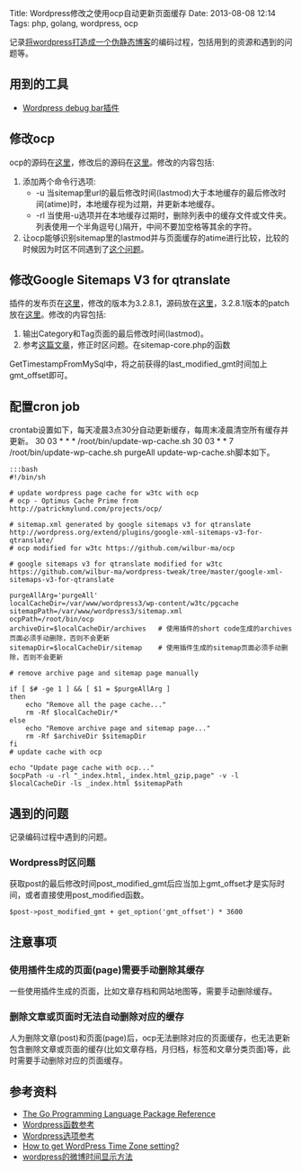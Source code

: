 Title: Wordpress修改之使用ocp自动更新页面缓存
Date: 2013-08-08 12:14
Tags: php, golang, wordpress, ocp

记录[将wordpress打造成一个伪静态博客](http://blog.atime.me/2012/12/make-wordpress-a-pseudo-static-blog/)的编码过程，包括用到的资源和遇到的问题等。

## 用到的工具

*  [Wordpress debug bar插件](http://wordpress.org/extend/plugins/debug-bar/)

## 修改ocp

ocp的源码在[这里](https://github.com/pmylund/ocp)，修改后的源码在[这里](https://github.com/wilbur-ma/ocp)。修改的内容包括:

1.  添加两个命令行选项:
    *  -u 当sitemap里url的最后修改时间(lastmod)大于本地缓存的最后修改时间(atime)时，本地缓存视为过期，并更新本地缓存。
    *  -rl 当使用-u选项并在本地缓存过期时，删除列表中的缓存文件或文件夹。列表使用一个半角逗号(,)隔开，中间不要加空格等其余的字符。
2.  让ocp能够识别sitemap里的lastmod并与页面缓存的atime进行比较，比较的时候因为时区不同遇到了[这个问题](#Wordpress时区问题)。

## 修改Google Sitemaps V3 for qtranslate

插件的发布页在[这里](http://wordpress.org/extend/plugins/google-xml-sitemaps-v3-for-qtranslate/)，修改的版本为3.2.8.1，源码放在[这里](https://github.com/wilbur-ma/wordpress-tweak/tree/master/google-xml-sitemaps-v3-for-qtranslate)，3.2.8.1版本的patch放在[这里](https://github.com/wilbur-ma/wordpress-tweak/blob/master/patch/google-xml-sitemaps-v3-for-qtranslate-3.2.8.1.patch)。修改的内容包括:

1.  输出Category和Tag页面的最后修改时间(lastmod)。
2.  参考[这篇文章](http://www.qiqiboy.com/2011/06/10/sina-weibo-timestamp-function-2.html)，修正时区问题。在sitemap-core.php的函数

GetTimestampFromMySql中，将之前获得的last_modified_gmt时间加上gmt_offset即可。

## 配置cron job

crontab设置如下，每天凌晨3点30分自动更新缓存，每周末凌晨清空所有缓存并更新。
    30 03 * * * /root/bin/update-wp-cache.sh
    30 03 * * 7 /root/bin/update-wp-cache.sh purgeAll
update-wp-cache.sh脚本如下。

    :::bash
    #!/bin/sh

    # update wordpress page cache for w3tc with ocp
    # ocp - Optimus Cache Prime from http://patrickmylund.com/projects/ocp/

    # sitemap.xml generated by google sitemaps v3 for qtranslate http://wordpress.org/extend/plugins/google-xml-sitemaps-v3-for-qtranslate/
    # ocp modified for w3tc https://github.com/wilbur-ma/ocp

    # google sitemaps v3 for qtranslate modified for w3tc https://github.com/wilbur-ma/wordpress-tweak/tree/master/google-xml-sitemaps-v3-for-qtranslate

    purgeAllArg='purgeAll'
    localCacheDir=/var/www/wordpress3/wp-content/w3tc/pgcache
    sitemapPath=/var/www/wordpress3/sitemap.xml
    ocpPath=/root/bin/ocp 
    archiveDir=$localCacheDir/archives   # 使用插件的short code生成的archives页面必须手动删除，否则不会更新
    sitemapDir=$localCacheDir/sitemap    # 使用插件生成的sitemap页面必须手动删除，否则不会更新

    # remove archive page and sitemap page manually

    if [ $# -ge 1 ] && [ $1 = $purgeAllArg ]
    then 
        echo "Remove all the page cache..."
        rm -Rf $localCacheDir/*
    else
        echo "Remove archive page and sitemap page..."
        rm -Rf $archiveDir $sitemapDir
    fi
    # update cache with ocp

    echo "Update page cache with ocp..."
    $ocpPath -u -rl "_index.html,_index.html_gzip,page" -v -l $localCacheDir -ls _index.html $sitemapPath

## 遇到的问题

记录编码过程中遇到的问题。
### Wordpress时区问题

获取post的最后修改时间post_modified_gmt后应当加上gmt_offset才是实际时间，或者直接使用post_modified函数。

	$post->post_modified_gmt + get_option('gmt_offset') * 3600

## 注意事项

### 使用插件生成的页面(page)需要手动删除其缓存
一些使用插件生成的页面，比如文章存档和网站地图等，需要手动删除缓存。
### 删除文章或页面时无法自动删除对应的缓存

人为删除文章(post)和页面(page)后，ocp无法删除对应的页面缓存，也无法更新包含删除文章或页面的缓存(比如文章存档，月归档，标签和文章分类页面)等，此时需要手动删除对应的页面缓存。
## 参考资料

*  [The Go Programming Language Package Reference](http://doc.golang.org/pkg/)
*  [Wordpress函数参考](http://codex.wordpress.org/Function_Reference/)
*  [Wordpress选项参考](http://codex.wordpress.org/Option_Reference)
*  [How to get WordPress Time Zone setting?](http://wordpress.stackexchange.com/questions/8400/how-to-get-wordpress-time-zone-setting)
*  [wordpress的微博时间显示方法](http://www.qiqiboy.com/2011/06/10/sina-weibo-timestamp-function-2.html) 

